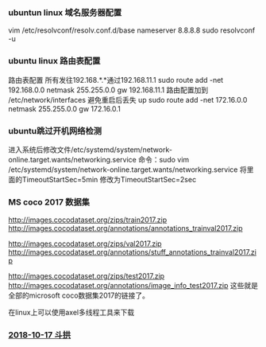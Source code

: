 ### <a name="dnsserver">ubuntun linux 域名服务器配置</a>
vim /etc/resolvconf/resolv.conf.d/base
nameserver 8.8.8.8
sudo resolvconf -u

### <a name="routeconf">ubuntu linux 路由表配置</a>
路由表配置
所有发往192.168.*.*通过192.168.11.1
sudo route add -net 192.168.0.0 netmask 255.255.0.0 gw 192.168.11.1
路由配置加到 /etc/network/interfaces 避免重启后丢失
up sudo route add -net 172.16.0.0 netmask 255.255.0.0 gw 172.16.0.1

### <a name="ignorenetwork">ubuntu跳过开机网络检测</a>
进入系统后修改文件/etc/systemd/system/network-online.target.wants/networking.service
命令：sudo vim /etc/systemd/system/network-online.target.wants/networking.service
将里面的TimeoutStartSec=5min 修改为TimeoutStartSec=2sec


### <a name="mscoco2017">MS coco 2017 数据集</a>
http://images.cocodataset.org/zips/train2017.zip 
http://images.cocodataset.org/annotations/annotations_trainval2017.zip

http://images.cocodataset.org/zips/val2017.zip 
http://images.cocodataset.org/annotations/stuff_annotations_trainval2017.zip

http://images.cocodataset.org/zips/test2017.zip 
http://images.cocodataset.org/annotations/image_info_test2017.zip 
这些就是全部的microsoft coco数据集2017的链接了。

在linux上可以使用axel多线程工具来下载

### [2018-10-17 斗拱](./dougong)
